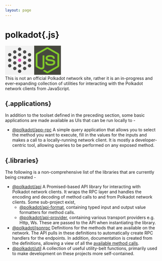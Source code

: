 ```yaml
---
layout: page
---
```


# polkadot{.js}

<div class="header-js-logo"><img src="/assets/polkadot-logo.png" class="polkadot"><img src="/assets/nodejs-logo.png" class="node"></div>
This is not an official Polkadot network site, rather it is an in-progress and ever-expanding collection of utilities for interacting with the Polkadot network clients from JavaScript.

## {.applications}

In addition to the toolset defined in the preceding section, some basic applications are made available as UIs that can be run locally to -

- [@polkadot/app-rpc](https://github.com/polkadot-js/app-rpc) A simple query application that allows you to select the method you want to execute, fill in the values for the inputs and makes a call to a locally-running network client. It is mostly a developer-centric tool, allowing queries to be performed on any exposed method.

## {.libraries}

The following is a non-comprehensive list of the libraries that are currently being created -

- [@polkadot/api](https://github.com/polkadot-js/api) A Promised-based API library for interacting with Polkadot network clients. It wraps the RPC layer and handles the encoding and decoding of method calls to and from Polkadot network clients. Some sub-project exist,
  - [@polkadot/api-format](https://github.com/polkadot-js/api-format), containing typed input and output value formatters for method calls.
  - [@polkadot/api-provider](https://github.com/polkadot-js/api-provider), containing various transport providers e.g. Http, Ws. These are passed to the API when instantiating the library.
- [@polkadot/jsonrpc](https://github.com/polkadot-js/jsonrpc) Definitions for the methods that are available on the network. The API pulls in these definitions to automatically create RPC handlers for the endpoints. In addition, documentation is created from the definitions, allowing a view of all the [available method calls](https://github.com/polkadot-js/jsonrpc/tree/master/docs).
- [@polkadot/util](https://github.com/polkadot-js/util) A collection of useful utility-belt functions, primarily used to make development on these projects more self-contained.
